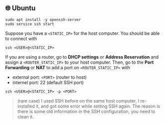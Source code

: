 ## :globe_with_meridians: Ubuntu

```shell
sudo apt install -y openssh-server
sudo service ssh start
```

Suppose you have a `<STATIC_IP>` for the host computer. You should be able to connect with

```shell
ssh <USER>@<STATIC_IP>
```


If you are using a router, go to **DHCP settings** or **Address Reservation** and assign a `<ROUTER_STATIC_IP>` to your host computer. Then, go to the **Port Forwarding** or **NAT** to add a port on `<ROUTER_STATIC_IP>` with
- external port: `<PORT>` (router to host)
- internel port: 22 (default SSH port)

```shell
ssh <USER>@<STATIC_IP> -p <PORT>
```

> (rare case) I used SSH before on the same host computer, I re-installed it, and got some error while setting SSH again. The reason is there is some old information in the SSH configuration, you need to clean it.
